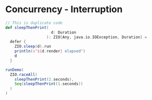 # Concurrency - Interruption


```scala mdoc
// This is duplicate code
def sleepThenPrint(
                    d: Duration
                  ): ZIO[Any, java.io.IOException, Duration] =
  defer {
    ZIO.sleep(d).run
    println(s"${d.render} elapsed")
    d
  }

```

```scala mdoc
runDemo(
  ZIO.raceAll(
    sleepThenPrint(2.seconds),
    Seq(sleepThenPrint(1.seconds))
  )
)
```
